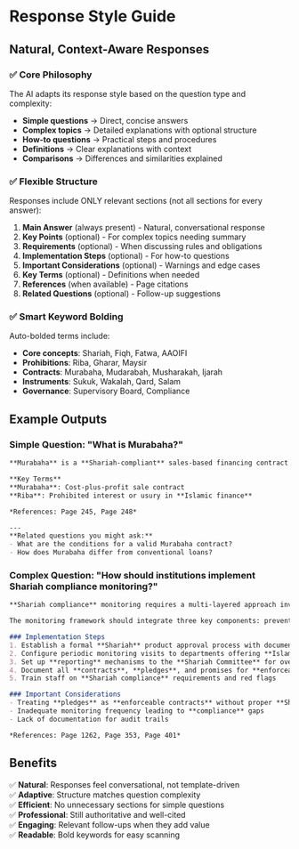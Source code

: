 # Response Style Guide

## Natural, Context-Aware Responses

### ✅ **Core Philosophy**
The AI adapts its response style based on the question type and complexity:
- **Simple questions** → Direct, concise answers
- **Complex topics** → Detailed explanations with optional structure
- **How-to questions** → Practical steps and procedures
- **Definitions** → Clear explanations with context
- **Comparisons** → Differences and similarities explained

### ✅ **Flexible Structure**
Responses include ONLY relevant sections (not all sections for every answer):

1. **Main Answer** (always present) - Natural, conversational response
2. **Key Points** (optional) - For complex topics needing summary
3. **Requirements** (optional) - When discussing rules and obligations
4. **Implementation Steps** (optional) - For how-to questions
5. **Important Considerations** (optional) - Warnings and edge cases
6. **Key Terms** (optional) - Definitions when needed
7. **References** (when available) - Page citations
8. **Related Questions** (optional) - Follow-up suggestions

### ✅ **Smart Keyword Bolding**
Auto-bolded terms include:
- **Core concepts**: Shariah, Fiqh, Fatwa, AAOIFI
- **Prohibitions**: Riba, Gharar, Maysir
- **Contracts**: Murabaha, Mudarabah, Musharakah, Ijarah
- **Instruments**: Sukuk, Wakalah, Qard, Salam
- **Governance**: Supervisory Board, Compliance

## Example Outputs

### Simple Question: "What is Murabaha?"
```markdown
**Murabaha** is a **Shariah-compliant** sales-based financing contract where a financial institution purchases an asset and sells it to a customer at a marked-up price, with the profit margin disclosed upfront. The payment can be deferred or made in installments. According to page 245, **Murabaha** must involve actual ownership and possession by the seller before resale, distinguishing it from **Riba** (interest-based lending).

**Key Terms**
**Murabaha**: Cost-plus-profit sale contract
**Riba**: Prohibited interest or usury in **Islamic finance**

*References: Page 245, Page 248*

---
**Related questions you might ask:**
- What are the conditions for a valid Murabaha contract?
- How does Murabaha differ from conventional loans?
```

### Complex Question: "How should institutions implement Shariah compliance monitoring?"
```markdown
**Shariah compliance** monitoring requires a multi-layered approach involving both ex-ante and ex-post oversight mechanisms. According to page 1262, **Islamic financial institutions** must establish formal procedures covering the entire product lifecycle from adoption to implementation.

The monitoring framework should integrate three key components: preventive controls through pre-approval by the **Shariah Board**, ongoing surveillance through periodic departmental reviews, and corrective mechanisms through regular **reporting** to the **Shariah Committee**.

### Implementation Steps
1. Establish a formal **Shariah** product approval process with documented workflows
2. Configure periodic monitoring visits to departments offering **Islamic** products
3. Set up **reporting** mechanisms to the **Shariah Committee** for oversight
4. Document all **contracts**, **pledges**, and promises for **enforceability** review
5. Train staff on **Shariah compliance** requirements and red flags

### Important Considerations
- Treating **pledges** as **enforceable contracts** without proper **Shariah** review
- Inadequate monitoring frequency leading to **compliance** gaps
- Lack of documentation for audit trails

*References: Page 1262, Page 353, Page 401*
```

## Benefits

✅ **Natural**: Responses feel conversational, not template-driven  
✅ **Adaptive**: Structure matches question complexity  
✅ **Efficient**: No unnecessary sections for simple questions  
✅ **Professional**: Still authoritative and well-cited  
✅ **Engaging**: Relevant follow-ups when they add value  
✅ **Readable**: Bold keywords for easy scanning

